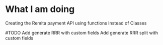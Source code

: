 # What I am doing
Creating the Remita payment API using functions Instead of Classes

#TODO
Add generate RRR with custom fields
Add generate RRR split with custom fields
